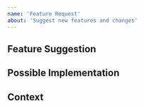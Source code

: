 ```yaml
---
name: 'Feature Request'
about: 'Suggest new features and changes'
---
```


<!--- Provide a general summary of the feature request in the Title above -->

## Feature Suggestion
<!--- If you're looking for help, please see https://backstage.io/ --->
<!--- Tell us how we could improve your experience -->

## Possible Implementation
<!--- Not obligatory, but ideas as to the implementation of the addition or change -->

## Context
<!--- What are you trying to accomplish? -->
<!--- Providing context (e.g. links to configuration settings, stack trace or log data) -->
<!--- helps us come up with a solution that is most useful in the real world -->